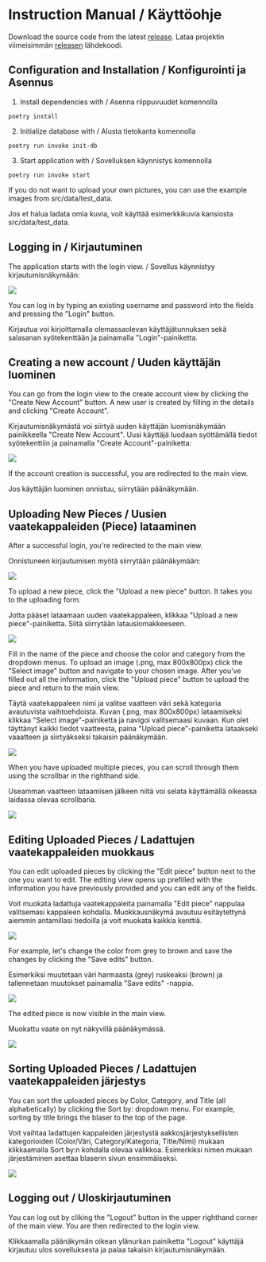 # Instruction Manual / Käyttöohje
Download the source code from the latest [release](https://github.com/maritatsuko/ot-harjoitustyo/releases).
Lataa projektin viimeisimmän [releasen](https://github.com/maritatsuko/ot-harjoitustyo/releases) lähdekoodi.

## Configuration and Installation / Konfigurointi ja Asennus
1. Install dependencies with / Asenna riippuvuudet komennolla
```
poetry install
```
2. Initialize database with / Alusta tietokanta komennolla
```
poetry run invoke init-db
```
3. Start application with / Sovelluksen käynnistys komennolla
```
poetry run invoke start
```

If you do not want to upload your own pictures, you can use the example images from src/data/test_data.

Jos et halua ladata omia kuvia, voit käyttää esimerkkikuvia kansiosta src/data/test_data.

## Logging in / Kirjautuminen

The application starts with the login view. / Sovellus käynnistyy kirjautumisnäkymään:

![](https://github.com/maritatsuko/ot-harjoitustyo/blob/main/dokumentaatio/kuvat/login_view.jpeg)

You can log in by typing an existing username and password into the fields and pressing the "Login" button.

Kirjautua voi kirjoittamalla olemassaolevan käyttäjätunnuksen sekä salasanan syötekenttään ja painamalla "Login"-painiketta.

## Creating a new account / Uuden käyttäjän luominen

You can go from the login view to the create account view by clicking the "Create New Account" button.
A new user is created by filling in the details and clicking "Create Account".

Kirjautumisnäkymästä voi siirtyä uuden käyttäjän luomisnäkymään painikkeella "Create New Account".
Uusi käyttäjä luodaan syöttämällä tiedot syötekenttiin ja painamalla "Create Account"-painiketta:

![](https://github.com/maritatsuko/ot-harjoitustyo/blob/main/dokumentaatio/kuvat/create_acc_view.jpeg)

If the account creation is successful, you are redirected to the main view.

Jos käyttäjän luominen onnistuu, siirrytään päänäkymään.

## Uploading New Pieces / Uusien vaatekappaleiden (Piece) lataaminen

After a successful login, you're redirected to the main view.

Onnistuneen kirjautumisen myötä siirrytään päänäkymään:

![](https://github.com/maritatsuko/ot-harjoitustyo/blob/main/dokumentaatio/kuvat/main_view_1.jpeg)

To upload a new piece, click the "Upload a new piece" button. It takes you to the uploading form.

Jotta pääset lataamaan uuden vaatekappaleen, klikkaa "Upload a new piece"-painiketta. Siitä siirrytään latauslomakkeeseen.

![](https://github.com/maritatsuko/ot-harjoitustyo/blob/main/dokumentaatio/kuvat/upload_view_1.jpeg)

Fill in the name of the piece and choose the color and category from the dropdown menus. 
To upload an image (.png, max 800x800px) click the "Select image" button and navigate to your chosen image.
After you've filled out all the information, click the "Upload piece" button to upload the piece and return to the main view.

Täytä vaatekappaleen nimi ja valitse vaatteen väri sekä kategoria avautuvista vaihtoehdoista.
Kuvan (.png, max 800x800px) lataamiseksi klikkaa "Select image"-painiketta ja navigoi valitsemaasi kuvaan.
Kun olet täyttänyt kaikki tiedot vaatteesta, paina "Upload piece"-painiketta lataakseki vaaatteen ja siirtyäkseksi takaisin päänäkymään.

![](https://github.com/maritatsuko/ot-harjoitustyo/blob/main/dokumentaatio/kuvat/upload_view_2.jpeg)

When you have uploaded multiple pieces, you can scroll through them using the scrollbar in the righthand side.

Useamman vaatteen lataamisen jälkeen niitä voi selata käyttämällä oikeassa laidassa olevaa scrollbaria.

![](https://github.com/maritatsuko/ot-harjoitustyo/blob/main/dokumentaatio/kuvat/main_view_3.jpeg)

## Editing Uploaded Pieces / Ladattujen vaatekappaleiden muokkaus

You can edit uploaded pieces by clicking the "Edit piece" button next to the one you want to edit.
The editing view opens up prefilled with the information you have previously provided and you can edit any of the fields.

Voit muokata ladattuja vaatekappaleita painamalla "Edit piece" nappulaa valitsemasi kappaleen kohdalla.
Muokkausnäkymä avautuu esitäytettynä aiemmin antamillasi tiedoilla ja voit muokata kaikkia kenttiä.

![](https://github.com/maritatsuko/ot-harjoitustyo/blob/main/dokumentaatio/kuvat/edit_view_1.jpeg)

For example, let's change the color from grey to brown and save the changes by clicking the "Save edits" button.

Esimerkiksi muutetaan väri harmaasta (grey) ruskeaksi (brown) ja tallennetaan muutokset painamalla "Save edits" -nappia.

![](https://github.com/maritatsuko/ot-harjoitustyo/blob/main/dokumentaatio/kuvat/edit_view_2.jpeg)

The edited piece is now visible in the main view.

Muokattu vaate on nyt näkyvillä päänäkymässä.

![](https://github.com/maritatsuko/ot-harjoitustyo/blob/main/dokumentaatio/kuvat/main_view_4.jpeg)

## Sorting Uploaded Pieces / Ladattujen vaatekappaleiden järjestys
You can sort the uploaded pieces by Color, Category, and Title (all alphabetically) by clicking the Sort by: dropdown menu.
For example, sorting by title brings the blaser to the top of the page.

Voit vaihtaa ladattujen kappaleiden järjestystä aakkosjärjestyksellisten kategorioiden (Color/Väri, Category/Kategoria, Title/Nimi) mukaan klikkaamalla Sort by:n kohdalla olevaa valikkoa.
Esimerkiksi nimen mukaan järjestäminen asettaa blaserin sivun ensimmäiseksi.

![](https://github.com/maritatsuko/ot-harjoitustyo/blob/main/dokumentaatio/kuvat/main_view_5.jpeg)

## Logging out / Uloskirjautuminen
You can log out by cliking the "Logout" button in the upper righthand corner of the main view. You are then redirected to the login view.

Klikkaamalla päänäkymän oikean ylänurkan painiketta "Logout" käyttäjä kirjautuu ulos sovelluksesta ja palaa takaisin kirjautumisnäkymään.
